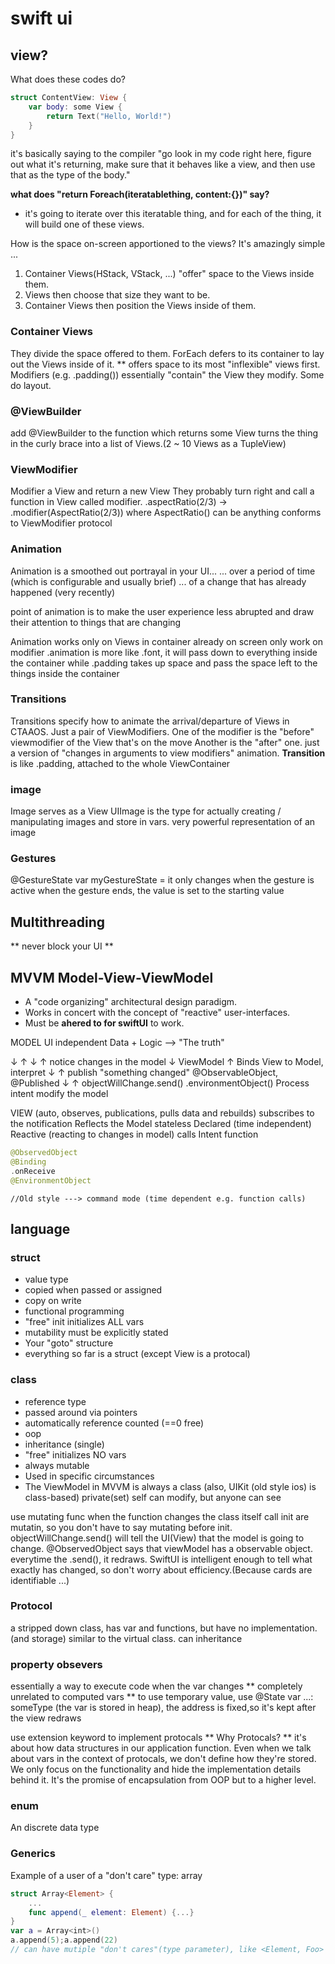 # swift ui
## view?
What does these codes do?
```swift
struct ContentView: View {
    var body: some View {
        return Text("Hello, World!")
    }
}
```
it's basically saying to the compiler 
"go look in my code right here, figure out what it's returning, make sure that it behaves like a view, and then use that as the type of the body."

**what does "return Foreach(iteratablething, content:{})" say?**
+ it's going to iterate over this iteratable thing, and for each of the thing, it will build one of these views.

How is the space on-screen apportioned to the views?
It's amazingly simple ...
1. Container Views(HStack, VStack, ...) "offer" space to the Views inside them.
2. Views then choose that size they want to be.
3. Container Views then position the Views inside of them.

### Container Views
They divide the space offered to them.
ForEach defers to its container to lay out the Views inside of it.
** offers space to its most "inflexible" views first.
Modifiers (e.g. .padding()) essentially "contain" the View they modify. Some do layout.

### @ViewBuilder 
add @ViewBuilder to the function which returns some View turns the thing in the curly brace into a list of Views.(2 ~ 10 Views as a TupleView)

### ViewModifier
Modifier a View and return a new View
They probably turn right and call a function in View called modifier.
.aspectRatio(2/3) -> .modifier(AspectRatio(2/3)) where AspectRatio() can be anything conforms to ViewModifier protocol

### Animation
Animation is a smoothed out portrayal in your UI...
... over a period of time (which is configurable and usually brief)
... of a change that has already happened (very recently)

point of animation is to make the user experience less abrupted and draw their attention to things that are changing

Animation works only on Views in container already on screen
only work on modifier
.animation is more like .font, it will pass down to everything inside the container
while .padding takes up space and pass the space left to the things inside the container

### Transitions
Transitions specify how to animate the arrival/departure of Views in CTAAOS.
Just a pair of ViewModifiers.
One of the modifier is the "before" viewmodifier of the View that's on the move
Another is the "after" one.
just a version of "changes in arguments to view modifiers" animation.
**Transition** is like .padding, attached to the whole ViewContainer

### image
Image serves as a View
UIImage is the type for actually creating / manipulating images and store in vars.
very powerful representation of an image

### Gestures
@GestureState var myGestureState = <starting value> 
it only changes when the gesture is active
when the gesture ends, the value is set to the starting value

## Multithreading
** never block your UI **


## MVVM Model-View-ViewModel
+ A "code organizing" architectural design paradigm.
+ Works in concert with the concept of "reactive" user-interfaces.
+ Must be **ahered to for swiftUI** to work.

MODEL
    UI independent
    Data + Logic --> "The truth"
    
↓            ↑
↓            ↑  notice changes in the model
↓ ViewModel  ↑  Binds View to Model, interpret 
↓            ↑  publish "something changed"  @ObservableObject, @Published
↓            ↑                               objectWillChange.send()
                                             .environmentObject()
                Process intent
                modify the model

VIEW (auto, observes, publications, pulls data and rebuilds)
    subscribes to the notification
    Reflects the Model
    stateless
    Declared (time independent)
    Reactive (reacting to changes in model)
    calls Intent function
```swift
@ObservedObject
@Binding
.onReceive
@EnvironmentObject
```
    
    //Old style ---> command mode (time dependent e.g. function calls)
    
## language

### struct
+ value type
+ copied when passed or assigned
+ copy on write
+ functional programming
+ "free" init initializes ALL vars
+ mutability must be explicitly stated
+ Your "goto" structure
+ everything so far is a struct (except View is a protocal)


### class
+ reference type
+ passed around via pointers
+ automatically reference counted (==0 free)
+ oop
+ inheritance (single)
+ "free" initializes NO vars
+ always mutable
+ Used in specific circumstances
+ The ViewModel in MVVM is always a class (also, UIKit (old style ios) is class-based)
private(set) self can modify, but anyone can see

use mutating func when the function changes the class itself
call init are mutatin, so you don't have to say mutating before init.
objectWillChange.send() will tell the UI(View) that the model is going to change.
@ObservedObject says that viewModel has a observable object. everytime the .send(), it redraws. SwiftUI is intelligent enough to tell what exactly has changed, so don't worry about efficiency.(Because cards are identifiable ...)

### Protocol
a stripped down class, has var and functions, but have no implementation.(and storage)
similar to the virtual class.
can inheritance

### property obsevers
essentially a way to execute code when the var changes
** completely unrelated to computed vars **
to use temporary value, use @State var ...: someType (the var is stored in heap), the address is fixed,so it's kept after the view redraws

use extension keyword to implement protocals
** Why Protocals? **
it's about how data structures in our application function.
Even when we talk about vars in the context of protocals, we don't define how they're stored. We only focus on the functionality and hide the implementation details behind it.
It's the promise of encapsulation from OOP but to a higher level.

### enum
An discrete data type

### Generics
Example of a user of a "don't care" type: array
```swift
struct Array<Element> {
    ...
    func append(_ element: Element) {...}
}
var a = Array<int>() 
a.append(5);a.append(22)
// can have mutiple "don't cares"(type parameter), like <Element, Foo>
```



